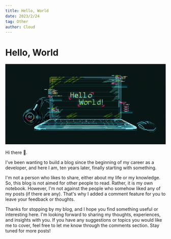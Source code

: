 ```yaml
---
title: Hello, World
date: 2023/2/24
tag: Other
author: Cloud
---
```


# Hello, World

![Hello World](https://raw.githubusercontent.com/GitHubCloud/GitHubCloud/main/helloworld.gif)

Hi there 👋.

I've been wanting to build a blog since the beginning of my career as a developer, and here I am, ten years later, finally starting with something.

I'm not a person who likes to share, either about my life or my knowledge. So, this blog is not aimed for other people to read. Rather, it is my own notebook. However, I'm not against the people who somehow liked any of my posts (if there are any). That's why I added a comment feature for you to leave your feedback or thoughts.

Thanks for stopping by my blog, and I hope you find something useful or interesting here. I'm looking forward to sharing my thoughts, experiences, and insights with you. If you have any suggestions or topics you would like me to cover, feel free to let me know through the comments section. Stay tuned for more posts!